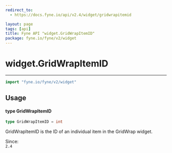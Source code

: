 ```yaml
---
redirect_to:
  - https://docs.fyne.io/api/v2.4/widget/gridwrapitemid

layout: page
tags: [api]
title: Fyne API "widget.GridWrapItemID"
package: fyne.io/fyne/v2/widget
---
```

# widget.GridWrapItemID
---

```go
import "fyne.io/fyne/v2/widget"
```

## Usage

#### type GridWrapItemID

```go
type GridWrapItemID = int
```

GridWrapItemID is the ID of an individual item in the GridWrap widget.


<div class="since">Since: <code>
2.4</code></div>
